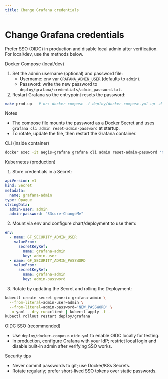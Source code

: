 ```yaml
---
title: Change Grafana credentials
---
```


# Change Grafana credentials

Prefer SSO (OIDC) in production and disable local admin after verification. For local/dev, use the methods below.

Docker Compose (local/dev)
1) Set the admin username (optional) and password file:
   - Username: env var `GRAFANA_ADMIN_USER` (defaults to `admin`).
   - Password: write the new password to `deploy/grafana/credentials/admin_password.txt`.
2) Restart Grafana so the entrypoint resets the password:
```zsh
make prod-up   # or: docker compose -f deploy/docker-compose.yml up -d
```
Notes
- The compose file mounts the password as a Docker Secret and uses `grafana cli admin reset-admin-password` at startup.
- To rotate, update the file, then restart the Grafana container.

CLI (inside container)
```zsh
docker exec -it aegis-grafana grafana cli admin reset-admin-password 'NEW_PASSWORD'
```

Kubernetes (production)
1) Store credentials in a Secret:
```yaml
apiVersion: v1
kind: Secret
metadata:
  name: grafana-admin
type: Opaque
stringData:
  admin-user: admin
  admin-password: "S3cure-ChangeMe"
```
2) Mount via env and configure chart/deployment to use them:
```yaml
env:
  - name: GF_SECURITY_ADMIN_USER
    valueFrom:
      secretKeyRef:
        name: grafana-admin
        key: admin-user
  - name: GF_SECURITY_ADMIN_PASSWORD
    valueFrom:
      secretKeyRef:
        name: grafana-admin
        key: admin-password
```
3) Rotate by updating the Secret and rolling the Deployment:
```zsh
kubectl create secret generic grafana-admin \
  --from-literal=admin-user=admin \
  --from-literal=admin-password='NEW_PASSWORD' \
  -o yaml --dry-run=client | kubectl apply -f -
kubectl rollout restart deploy/grafana
```

OIDC SSO (recommended)
- Use `deploy/docker-compose.oidc.yml` to enable OIDC locally for testing.
- In production, configure Grafana with your IdP; restrict local login and disable built-in admin after verifying SSO works.

Security tips
- Never commit passwords to git; use Docker/K8s Secrets.
- Rotate regularly; prefer short-lived SSO tokens over static passwords.
